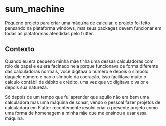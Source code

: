 # sum_machine

Pequeno projeto para criar uma máquina de calcular, o projeto foi feito pensando na plataforma windows, mas seus packages devem funcionar em todas as plataformas atendidas pelo flutter.

## Contexto

Quando eu era pequeno minha mãe tinha uma dessas calculadoras com rolo de papel e eu era facinado nela porque funcionava de forma diferente das calculadoras normais, você digitava o número e depois o símbolo daquele número e nao o símbolo da operação, isso facilitava muito o cálculo contábil de débito e crédito, uma vez que vc digitava o valor e depois sua natureza.

Só depois de um tempo que fui aprender que aquilo não era bem uma calculadora mas uma máquina de somar, vendo o pessoal fazer projetos de calculadora em Flutter recentemente resolvi criar o presente projeto como uma forma de homenagem a minha mãe que me ensinou a usar essa máquina.
